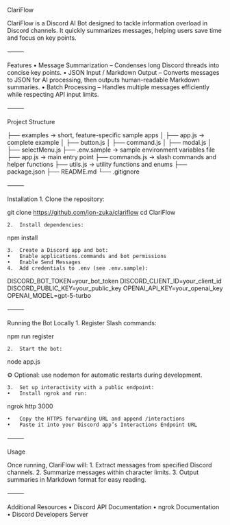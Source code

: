 ClariFlow

ClariFlow is a Discord AI Bot designed to tackle information overload in Discord channels. It quickly summarizes messages, helping users save time and focus on key points.

⸻

Features
	•	Message Summarization – Condenses long Discord threads into concise key points.
	•	JSON Input / Markdown Output – Converts messages to JSON for AI processing, then outputs human-readable Markdown summaries.
	•	Batch Processing – Handles multiple messages efficiently while respecting API input limits.

⸻

Project Structure

├── examples          -> short, feature-specific sample apps
│   ├── app.js        -> complete example
│   ├── button.js
│   ├── command.js
│   ├── modal.js
│   ├── selectMenu.js
├── .env.sample       -> sample environment variables file
├── app.js            -> main entry point
├── commands.js       -> slash commands and helper functions
├── utils.js          -> utility functions and enums
├── package.json
├── README.md
└── .gitignore


⸻

Installation
	1.	Clone the repository:

git clone https://github.com/jon-zuka/clariflow
cd ClariFlow

	2.	Install dependencies:

npm install

	3.	Create a Discord app and bot:
	•	Enable applications.commands and bot permissions
	•	Enable Send Messages
	4.	Add credentials to .env (see .env.sample):

DISCORD_BOT_TOKEN=your_bot_token
DISCORD_CLIENT_ID=your_client_id
DISCORD_PUBLIC_KEY=your_public_key
OPENAI_API_KEY=your_openai_key
OPENAI_MODEL=gpt-5-turbo


⸻

Running the Bot Locally
	1.	Register Slash commands:

npm run register

	2.	Start the bot:

node app.js

⚙️ Optional: use nodemon for automatic restarts during development.

	3.	Set up interactivity with a public endpoint:
	•	Install ngrok and run:

ngrok http 3000

	•	Copy the HTTPS forwarding URL and append /interactions
	•	Paste it into your Discord app’s Interactions Endpoint URL

⸻

Usage

Once running, ClariFlow will:
	1.	Extract messages from specified Discord channels.
	2.	Summarize messages within character limits.
	3.	Output summaries in Markdown format for easy reading.

⸻

Additional Resources
	•	Discord API Documentation
	•	ngrok Documentation
	•	Discord Developers Server
